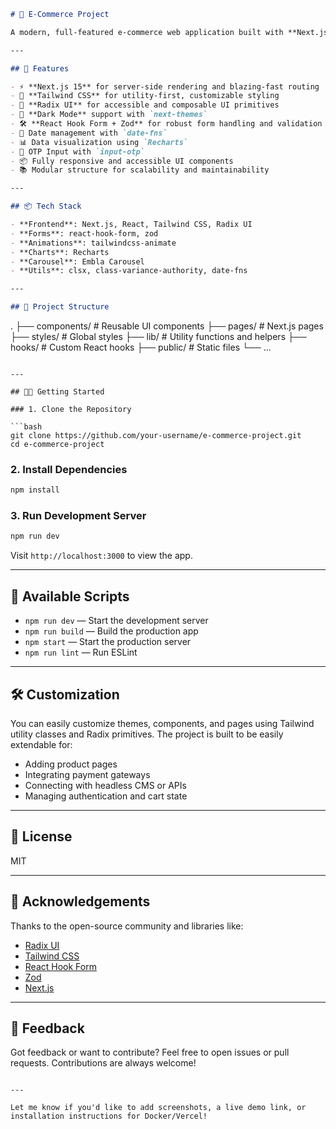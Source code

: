 

```markdown
# 🛒 E-Commerce Project

A modern, full-featured e-commerce web application built with **Next.js**, **Tailwind CSS**, **Radix UI**, and **React 19**. This project leverages a powerful component architecture and top-tier libraries to deliver a high-performance, beautiful online shopping experience.

---

## 🚀 Features

- ⚡️ **Next.js 15** for server-side rendering and blazing-fast routing
- 🎨 **Tailwind CSS** for utility-first, customizable styling
- 🧱 **Radix UI** for accessible and composable UI primitives
- 🌙 **Dark Mode** support with `next-themes`
- 🛠 **React Hook Form + Zod** for robust form handling and validation
- 📆 Date management with `date-fns`
- 📊 Data visualization using `Recharts`
- 🔐 OTP Input with `input-otp`
- 📦 Fully responsive and accessible UI components
- 📚 Modular structure for scalability and maintainability

---

## 📦 Tech Stack

- **Frontend**: Next.js, React, Tailwind CSS, Radix UI
- **Forms**: react-hook-form, zod
- **Animations**: tailwindcss-animate
- **Charts**: Recharts
- **Carousel**: Embla Carousel
- **Utils**: clsx, class-variance-authority, date-fns

---

## 📁 Project Structure

```
.
├── components/       # Reusable UI components
├── pages/            # Next.js pages
├── styles/           # Global styles
├── lib/              # Utility functions and helpers
├── hooks/            # Custom React hooks
├── public/           # Static files
└── ...
```

---

## 🧑‍💻 Getting Started

### 1. Clone the Repository

```bash
git clone https://github.com/your-username/e-commerce-project.git
cd e-commerce-project
```

### 2. Install Dependencies

```bash
npm install
```

### 3. Run Development Server

```bash
npm run dev
```

Visit `http://localhost:3000` to view the app.

---

## 🧪 Available Scripts

- `npm run dev` — Start the development server
- `npm run build` — Build the production app
- `npm start` — Start the production server
- `npm run lint` — Run ESLint

---

## 🛠 Customization

You can easily customize themes, components, and pages using Tailwind utility classes and Radix primitives. The project is built to be easily extendable for:

- Adding product pages
- Integrating payment gateways
- Connecting with headless CMS or APIs
- Managing authentication and cart state

---

## 📄 License

MIT

---

## 🙌 Acknowledgements

Thanks to the open-source community and libraries like:

- [Radix UI](https://www.radix-ui.com/)
- [Tailwind CSS](https://tailwindcss.com/)
- [React Hook Form](https://react-hook-form.com/)
- [Zod](https://github.com/colinhacks/zod)
- [Next.js](https://nextjs.org/)

---

## 💬 Feedback

Got feedback or want to contribute? Feel free to open issues or pull requests. Contributions are always welcome!

```

---

Let me know if you'd like to add screenshots, a live demo link, or installation instructions for Docker/Vercel!
